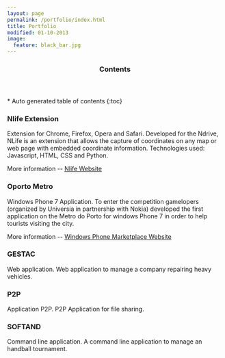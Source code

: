 ```yaml
---
layout: page
permalink: /portfolio/index.html
title: Portfolio
modified: 01-10-2013
image:
  feature: black_bar.jpg
---
```



<section id="table-of-contents" class="toc">
  <header>
    <h3>Contents</h3>
  </header>
<div id="drawer" markdown="1">
*  Auto generated table of contents
{:toc}
</div> 
</section><!-- /#table-of-contents -->


### Nlife Extension

Extension for Chrome, Firefox, Opera and Safari.
Developed for the Ndrive, NLife is an extension that allows the capture of coordinates on any map or web page with embedded coordinate information. Technologies used: Javascript, HTML, CSS and Python.
<br/>

More information -- [Nlife Website](http://www.nlife.ndrive.com/)
<br/>

### Oporto Metro

Windows Phone 7 Application.
To enter the competition gamelopers (organized by Universia in partnership with Nokia) developed the first application on the Metro do Porto for windows Phone 7 in order to help tourists visiting the city.
<br/>

More information -- [Windows Phone Marketplace Website](http://www.windowsphone.com/pt-pt/store/app/oporto-metro/479f6688-020f-44c3-8448-3afb7695b53a)
<br/>

### GESTAC

Web application.
Web application to manage a company repairing heavy vehicles.
<br/>


### P2P

Application P2P.
P2P Application for file sharing.
<br/>

### SOFTAND

Command line application.
A command line application to manage an handball tournament.
<br/>


